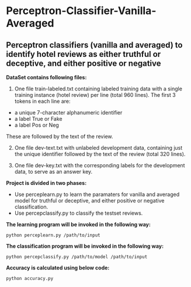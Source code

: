 # Perceptron-Classifier-Vanilla-Averaged
## Perceptron classifiers (vanilla and averaged) to identify hotel reviews as either truthful or deceptive, and either positive or negative

**DataSet contains following files:**

1. One file train-labeled.txt containing labeled training data with a single training instance (hotel review) per line (total 960 lines). The first 3 tokens in each line are:

- a unique 7-character alphanumeric identifier
- a label True or Fake
- a label Pos or Neg

These are followed by the text of the review.

2. One file dev-text.txt with unlabeled development data, containing just the unique identifier followed by the text of the review (total 320 lines).

3. One file dev-key.txt with the corresponding labels for the development data, to serve as an answer key.

**Project is divided in two phases:**

- Use perceplearn.py to learn the paramaters for vanilla and averaged model for truthful or deceptive, and either positive or negative classification.
- Use percepclassify.py to classify the testset reviews.

**The learning program will be invoked in the following way:**

```
python perceplearn.py /path/to/input
```

**The classification program will be invoked in the following way:**
```
python percepclassify.py /path/to/model /path/to/input
```

**Accuracy is calculated using below code:**

```
python accuracy.py
```
